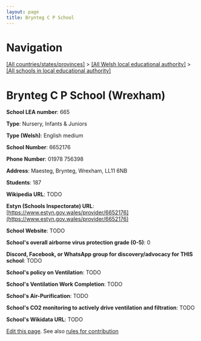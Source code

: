 ```yaml
---
layout: page
title: Brynteg C P School
---
```

# Navigation

[[All countries/states/provinces]](../../..) > [[All Welsh local educational authority]](../..) > [[All schools in local educational authority]](..)

# Brynteg C P School (Wrexham)

**School LEA number**: 665

**Type**: Nursery, Infants & Juniors

**Type (Welsh)**: English medium

**School Number**: 6652176

**Phone Number**: 01978 756398

**Address**: Maesteg, Brynteg, Wrexham, LL11 6NB

**Students**: 187

**Wikipedia URL**: TODO

**Estyn (Schools Inspectorate) URL**: [https://www.estyn.gov.wales/provider/6652176](https://www.estyn.gov.wales/provider/6652176)

**School Website**: TODO

**School's overall airborne virus protection grade (0-5)**: 0

**Discord, Facebook, or WhatsApp group for discovery/advocacy for THIS school**: TODO

**School's policy on Ventilation**: TODO

**School's Ventilation Work Completion**: TODO

**School's Air-Purification**: TODO

**School's CO2 monitoring to actively drive ventilation and filtration**: TODO

**School's Wikidata URL**: TODO




[Edit this page](https://github.com/ventilate-schools/Wales/edit/prif/./Wrexham/Brynteg_C_P_School.md). See also [rules for contribution](../../../contribution-rules/)